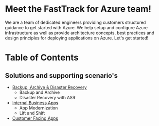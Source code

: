 # Meet the FastTrack for Azure team!
We are a team of dedicated engineers providing customers structured guidance to get started with Azure. We help setup and configure Azure infrastructure as well as provide architecture concepts, best practices and design principles for deploying applications on Azure.  Let's get started!

# Table of Contents

## Solutions and supporting scenario's
* [Backup, Archive & Disaster Recovery](https://github.com/Azure/fta-backuparchivedr)
    - Backup and Archive
    - Disaster Recovery with ASR
* [Internal Business Apps](https://github.com/Azure/fta-internalbusinessapps)
    - App Modernization
    - Lift and Shift    
* [Customer Facing Apps](https://github.com/Azure/fta-customerfacingapps)
